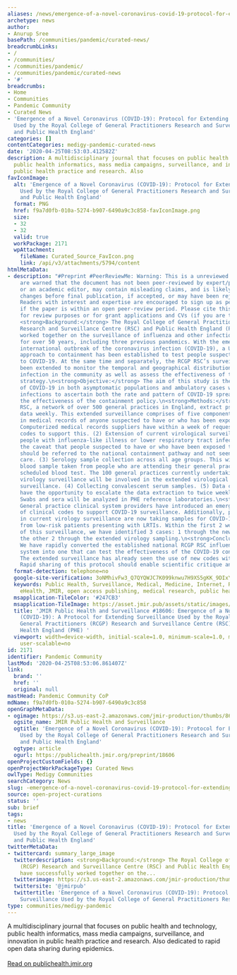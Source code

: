 ```yaml
---
aliases: /news/emergence-of-a-novel-coronavirus-covid-19-protocol-for-extending-surveillance-used-by-the-royal-college-of-general-practitioners-research-and-surveillance-centre-and-public-health-england
archetype: news
author:
- Anurup Sree
basePath: /communities/pandemic/curated-news/
breadcrumbLinks:
- /
- /communities/
- /communities/pandemic/
- /communities/pandemic/curated-news
- '#'
breadcrumbs:
- Home
- Communities
- Pandemic Community
- Curated News
- 'Emergence of a Novel Coronavirus (COVID-19): Protocol for Extending Surveillance
  Used by the Royal College of General Practitioners Research and Surveillance Centre
  and Public Health England'
categories: []
contentCategories: medigy-pandemic-curated-news
date: '2020-04-25T08:53:03.412582Z'
description: A multidisciplinary journal that focuses on public health and technology,
  public health informatics, mass media campaigns, surveillance, and innovation in
  public health practice and research. Also
favIconImage:
  alt: 'Emergence of a Novel Coronavirus (COVID-19): Protocol for Extending Surveillance
    Used by the Royal College of General Practitioners Research and Surveillance Centre
    and Public Health England'
  format: PNG
  href: f9a7d0fb-010a-5274-b907-6490a9c3c858-favIconImage.png
  size:
  - 32
  - 32
  valid: true
  workPackage: 2171
  wpAttachment:
    fileName: Curated_Source_FavIcon.png
    link: /api/v3/attachments/5794/content
htmlMetaData:
- description: "#Preprint #PeerReviewMe: Warning: This is a unreviewed preprint. Readers
    are warned that the document has not been peer-reviewed by expert/patient reviewers
    or an academic editor, may contain misleading claims, and is likely to undergo
    changes before final publication, if accepted, or may have been rejected/withdrawn.
    Readers with interest and expertise are encouraged to sign up as peer-reviewer,
    if the paper is within an open peer-review period. Please cite this preprint only
    for review purposes or for grant applications and CVs (if you are the author).\n\t\t\t
    <strong>Background:</strong> The Royal College of General Practitioners (RCGP)
    Research and Surveillance Centre (RSC) and Public Health England (PHE) have successfully
    worked together on the surveillance of influenza and other infectious diseases
    for over 50 years, including three previous pandemics. With the emergence of the
    international outbreak of the coronavirus infection (COVID-19), a UK national
    approach to containment has been established to test people suspected of exposure
    to COVID-19. At the same time and separately, the RCGP RSC’s surveillance has
    been extended to monitor the temporal and geographical distribution of COVID-19
    infection in the community as well as assess the effectiveness of the containment
    strategy.\n<strong>Objective:</strong> The aim of this study is the surveillance
    of COVID-19 in both asymptomatic populations and ambulatory cases with respiratory
    infections to ascertain both the rate and pattern of COVID-19 spread and to assess
    the effectiveness of the containment policy.\n<strong>Methods:</strong> The RCGP
    RSC, a network of over 500 general practices in England, extract pseudonymized
    data weekly. This extended surveillance comprises of five components: (1) Recording
    in medical records of anyone suspected to have or who has been exposed to COVID-19.
    Computerized medical records suppliers have within a week of request created new
    codes to support this. (2) Extension of current virological surveillance and testing
    people with influenza-like illness or lower respiratory tract infections (LRTI)—with
    the caveat that people suspected to have or who have been exposed to COVID-19
    should be referred to the national containment pathway and not seen in primary
    care. (3) Serology sample collection across all age groups. This will be an extra
    blood sample taken from people who are attending their general practice for a
    scheduled blood test. The 100 general practices currently undertaking annual influenza
    virology surveillance will be involved in the extended virological and serological
    surveillance. (4) Collecting convalescent serum samples. (5) Data curation. We
    have the opportunity to escalate the data extraction to twice weekly if needed.
    Swabs and sera will be analyzed in PHE reference laboratories.\n<strong>Results:</strong>
    General practice clinical system providers have introduced an emergency new set
    of clinical codes to support COVID-19 surveillance. Additionally, practices participating
    in current virology surveillance are now taking samples for COVID-19 surveillance
    from low-risk patients presenting with LRTIs. Within the first 2 weeks of setup
    of this surveillance, we have identified 3 cases: 1 through the new coding system,
    the other 2 through the extended virology sampling.\n<strong>Conclusions:</strong>
    We have rapidly converted the established national RCGP RSC influenza surveillance
    system into one that can test the effectiveness of the COVID-19 containment policy.
    The extended surveillance has already seen the use of new codes with 3 cases reported.
    Rapid sharing of this protocol should enable scientific critique and shared learning.\n "
  format-detection: telephone=no
  google-site-verification: 3oNMhivFw3_Q7QYQWJC7K099knwu7H9XS5gKK_9DIxY
  keywords: Public Health, Surveillance, Medical, Medicine, Internet, Research, Journal,
    eHealth, JMIR, open access publishing, medical research, public health
  msapplication-TileColor: '#247CB3'
  msapplication-TileImage: https://asset.jmir.pub/assets/static/images/mstile-144x144.png
  title: 'JMIR Public Health and Surveillance #18606: Emergence of a Novel Coronavirus
    (COVID-19): A Protocol for Extending Surveillance Used by the Royal College of
    General Practitioners (RCGP) Research and Surveillance Centre (RSC) and Public
    Health England (PHE) '
  viewport: width=device-width, initial-scale=1.0, minimum-scale=1.0, maximum-scale=1.0,
    user-scalable=no
id: 2171
identifier: Pandemic Community
lastMod: '2020-04-25T08:53:06.861407Z'
link:
  brand: ''
  href: ''
  original: null
mastHead: Pandemic Community CoP
mdName: f9a7d0fb-010a-5274-b907-6490a9c3c858
openGraphMetaData:
- ogimage: https://s3.us-east-2.amazonaws.com/jmir-production/thumbs/8644b78e72f131d599946e249df7eae9
  ogsite_name: JMIR Public Health and Surveillance
  ogtitle: 'Emergence of a Novel Coronavirus (COVID-19): Protocol for Extending Surveillance
    Used by the Royal College of General Practitioners Research and Surveillance Centre
    and Public Health England'
  ogtype: article
  ogurl: https://publichealth.jmir.org/preprint/18606
openProjectCustomFields: {}
openProjectWorkPackageType: Curated News
owlType: Medigy Communities
searchCategory: News
slug: -emergence-of-a-novel-coronavirus-covid-19-protocol-for-extending-surveillance-used-by-the-royal-college-of-general-practitioners-research-and-surveillance-centre-and-public-health-england
source: open-project-curations
status: ''
sub: brief
tags:
- news
title: 'Emergence of a Novel Coronavirus (COVID-19): Protocol for Extending Surveillance
  Used by the Royal College of General Practitioners Research and Surveillance Centre
  and Public Health England'
twitterMetaData:
- twittercard: summary_large_image
  twitterdescription: <strong>Background:</strong> The Royal College of General Practitioners
    (RCGP) Research and Surveillance Centre (RSC) and Public Health England (PHE)
    have successfully worked together on the...
  twitterimage: https://s3.us-east-2.amazonaws.com/jmir-production/thumbs/8644b78e72f131d599946e249df7eae9
  twittersite: '@jmirpub'
  twittertitle: 'Emergence of a Novel Coronavirus (COVID-19): Protocol for Extending
    Surveillance Used by the Royal College of General Practitioners Research and Surveillance...'
type: communities/medigy-pandemic
---
```


A multidisciplinary journal that focuses on public health and technology, public health informatics, mass media campaigns, surveillance, and innovation in public health practice and research. Also dedicated to rapid open data sharing during epidemics.<br><br><a target="_blank" href=https://publichealth.jmir.org/preprint/18606>Read on publichealth.jmir.org</a>